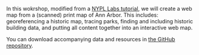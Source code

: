 In this wokrshop, modified from a [NYPL Labs tutorial](https://www.nypl.org/blog/2015/01/05/web-maps-primer), we will create a web map from a (scanned) print map of Ann Arbor. This includes: georeferencing a historic map, tracing parks, finding and including historic building data, and putting all content together into an interactive web map.

You can download accompanying data and resources in [the GitHub repository](https://github.com/clarkdatalabs/webmapping).
